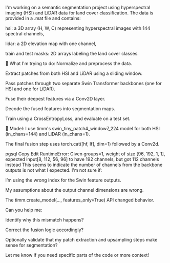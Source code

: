 I'm working on a semantic segmentation project using hyperspectral imaging (HSI) and LiDAR data for land cover classification. The data is provided in a .mat file and contains:

hsi: a 3D array (H, W, C) representing hyperspectral images with 144 spectral channels,

lidar: a 2D elevation map with one channel,

train and test masks: 2D arrays labeling the land cover classes.

🔧 What I'm trying to do:
Normalize and preprocess the data.

Extract patches from both HSI and LiDAR using a sliding window.

Pass patches through two separate Swin Transformer backbones (one for HSI and one for LiDAR).

Fuse their deepest features via a Conv2D layer.

Decode the fused features into segmentation maps.

Train using a CrossEntropyLoss, and evaluate on a test set.

🧠 Model:
I use timm's swin_tiny_patch4_window7_224 model for both HSI (in_chans=144) and LiDAR (in_chans=1).

The final fusion step uses torch.cat([hf, lf], dim=1) followed by a Conv2d.


pgsql
Copy
Edit
RuntimeError: Given groups=1, weight of size [96, 192, 1, 1], expected input[8, 112, 56, 96] to have 192 channels, but got 112 channels instead
This seems to indicate the number of channels from the backbone outputs is not what I expected. I'm not sure if:

I’m using the wrong index for the Swin feature outputs.

My assumptions about the output channel dimensions are wrong.

The timm.create_model(..., features_only=True) API changed behavior.

Can you help me:

Identify why this mismatch happens?

Correct the fusion logic accordingly?

Optionally validate that my patch extraction and upsampling steps make sense for segmentation?

Let me know if you need specific parts of the code or more context!

